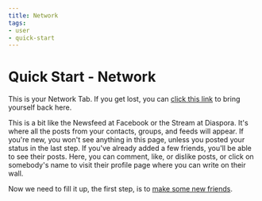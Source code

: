 ```yaml
---
title: Network
tags:
- user
- quick-start
---
```

# Quick Start - Network

This is your Network Tab.
If you get lost, you can [click this link](./network.md) to bring yourself back here.

This is a bit like the Newsfeed at Facebook or the Stream at Diaspora.
It's where all the posts from your contacts, groups, and feeds will appear.
If you're new, you won't see anything in this page, unless you posted your status in the last step.
If you've already added a few friends, you'll be able to see their posts.
Here, you can comment, like, or dislike posts, or click on somebody's name to visit their profile page where you can write on their wall.

Now we need to fill it up, the first step, is to [make some new friends](./making-new-friends.md).
